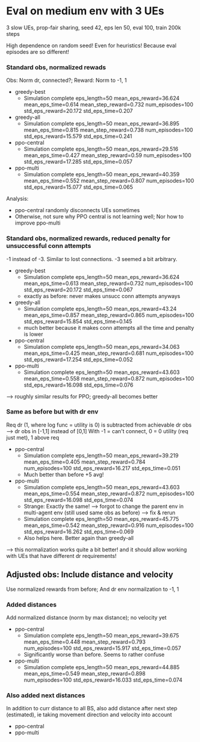 # Eval on medium env with 3 UEs

3 slow UEs, prop-fair sharing, seed 42, eps len 50, eval 100, train 200k steps

High dependence on random seed! Even for heuristics! Because eval episodes are so different!

### Standard obs, normalized rewads

Obs: Norm dr, connected?; Reward: Norm to -1, 1

* greedy-best
    * Simulation complete            eps_length=50 mean_eps_reward=36.624 mean_eps_time=0.614 mean_step_reward=0.732 num_episodes=100 std_eps_reward=20.172 std_eps_time=0.207
* greedy-all
    * Simulation complete            eps_length=50 mean_eps_reward=36.895 mean_eps_time=0.815 mean_step_reward=0.738 num_episodes=100 std_eps_reward=15.579 std_eps_time=0.241
* ppo-central
    * Simulation complete            eps_length=50 mean_eps_reward=29.516 mean_eps_time=0.427 mean_step_reward=0.59 num_episodes=100 std_eps_reward=17.285 std_eps_time=0.057
* ppo-multi
    * Simulation complete            eps_length=50 mean_eps_reward=40.359 mean_eps_time=0.552 mean_step_reward=0.807 num_episodes=100 std_eps_reward=15.077 std_eps_time=0.065

Analysis:
* ppo-central randomly disconnects UEs sometimes
* Otherwise, not sure why PPO central is not learning well; Nor how to improve ppo-multi

### Standard obs, normalized rewards, reduced penalty for unsuccessful conn attempts

-1 instead of -3. Similar to lost connections. -3 seemed a bit arbitrary.

* greedy-best
    * Simulation complete            eps_length=50 mean_eps_reward=36.624 mean_eps_time=0.613 mean_step_reward=0.732 num_episodes=100 std_eps_reward=20.172 std_eps_time=0.067
    * exactly as before: never makes unsucc conn attempts anyways
* greedy-all
    * Simulation complete            eps_length=50 mean_eps_reward=43.24 mean_eps_time=0.857 mean_step_reward=0.865 num_episodes=100 std_eps_reward=15.854 std_eps_time=0.145
    * much better because it makes conn attempts all the time and penalty is lower
* ppo-central
    * Simulation complete            eps_length=50 mean_eps_reward=34.063 mean_eps_time=0.425 mean_step_reward=0.681 num_episodes=100 std_eps_reward=17.254 std_eps_time=0.052
* ppo-multi
    * Simulation complete            eps_length=50 mean_eps_reward=43.603 mean_eps_time=0.558 mean_step_reward=0.872 num_episodes=100 std_eps_reward=16.098 std_eps_time=0.076

--> roughly similar results for PPO; greedy-all becomes better

### Same as before but with dr env

Req dr (1, where log func = utility is 0) is subtracted from achievable dr obs --> dr obs in [-1,1] instead of [0,1]
With -1 = can't connect, 0 = 0 utility (req just met), 1 above req

* ppo-central
    * Simulation complete            eps_length=50 mean_eps_reward=39.219 mean_eps_time=0.405 mean_step_reward=0.784 num_episodes=100 std_eps_reward=16.217 std_eps_time=0.051
    * Much better than before +5 avg!
* ppo-multi
    * Simulation complete            eps_length=50 mean_eps_reward=43.603 mean_eps_time=0.554 mean_step_reward=0.872 num_episodes=100 std_eps_reward=16.098 std_eps_time=0.074
    * Strange: Exactly the same! --> forgot to change the parent env in multi-agent env (still used same obs as before) --> fix & rerun
    * Simulation complete            eps_length=50 mean_eps_reward=45.775 mean_eps_time=0.542 mean_step_reward=0.916 num_episodes=100 std_eps_reward=16.262 std_eps_time=0.069
    * Also helps here. Better again than greedy-all
    
--> this normalization works quite a bit better! and it should allow working with UEs that have different dr requirements!
  
    
## Adjusted obs: Include distance and velocity

Use normalized rewards from before; And dr env normailzation to -1, 1

### Added distances

Add normalized distance (norm by max distance); no velocity yet

* ppo-central
    * Simulation complete            eps_length=50 mean_eps_reward=39.675 mean_eps_time=0.448 mean_step_reward=0.793 num_episodes=100 std_eps_reward=15.917 std_eps_time=0.057
    * Significantly worse than before. Seems to rather confuse
* ppo-multi
    * Simulation complete            eps_length=50 mean_eps_reward=44.885 mean_eps_time=0.549 mean_step_reward=0.898 num_episodes=100 std_eps_reward=16.033 std_eps_time=0.074

### Also added next distances

In addition to curr distance to all BS, also add distance after next step (estimated), ie taking movement direction and velocity into account

* ppo-central
* ppo-multi
